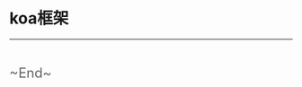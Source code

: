# koa框架
<ClientOnly>
  <Valine></Valine>
</ClientOnly>



---
<br />

<font color="#666" size="5">\~End~</font>
